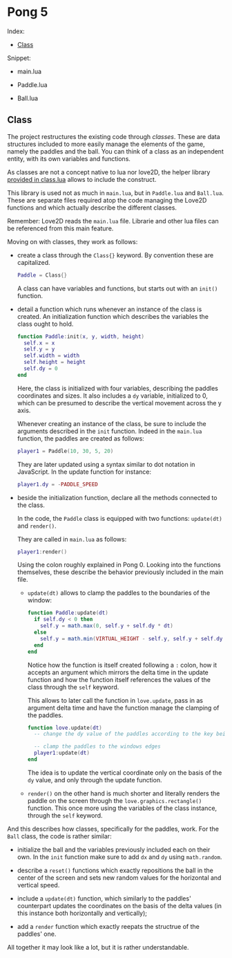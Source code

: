 # Pong 5

Index:

- [Class](#class)

Snippet:

- main.lua

- Paddle.lua

- Ball.lua

## Class

The project restructures the existing code through _classes_. These are data structures included to more easily manage the elements of the game, namely the paddles and the ball. You can think of a class as an independent entity, with its own variables and functions.

As classes are not a concept native to lua nor love2D, the helper library [provided in class.lua](https://github.com/vrld/hump/blob/master/class.lua) allows to include the construct.

This library is used not as much in `main.lua`, but in `Paddle.lua` and `Ball.lua`. These are separate files required atop the code managing the Love2D functions and which actually describe the different classes.

Remember: Love2D reads the `main.lua` file. Librarie and other lua files can be referenced from this main feature.

Moving on with classes, they work as follows:

- create a class through the `Class{}` keyword. By convention these are capitalized.

  ```lua
  Paddle = Class{}
  ```

  A class can have variables and functions, but starts out with an `init()` function.

- detail a function which runs whenever an instance of the class is created. An initialization function which describes the variables the class ought to hold.

  ```lua
  function Paddle:init(x, y, width, height)
    self.x = x
    self.y = y
    self.width = width
    self.height = height
    self.dy = 0
  end
  ```

  Here, the class is initialized with four variables, describing the paddles coordinates and sizes. It also includes a `dy` variable, initialized to 0, which can be presumed to describe the vertical movement across the y axis.

  Whenever creating an instance of the class, be sure to include the arguments described in the `init` function. Indeed in the `main.lua` function, the paddles are created as follows:

  ```lua
  player1 = Paddle(10, 30, 5, 20)
  ```

  They are later updated using a syntax similar to dot notation in JavaScript. In the update function for instance:

  ```lua
  player1.dy = -PADDLE_SPEED
  ```

- beside the initialization function, declare all the methods connected to the class.

  In the code, the `Paddle` class is equipped with two functions: `update(dt)` and `render()`.

  They are called in `main.lua` as follows:

  ```lua
  player1:render()
  ```

  Using the colon roughly explained in Pong 0. Looking into the functions themselves, these describe the behavior previously included in the main file.

  - `update(dt)` allows to clamp the paddles to the boundaries of the window:

    ```lua
    function Paddle:update(dt)
      if self.dy < 0 then
        self.y = math.max(0, self.y + self.dy * dt)
      else
        self.y = math.min(VIRTUAL_HEIGHT - self.y, self.y + self.dy * dt)
      end
    end
    ```

    Notice how the function is itself created following a `:` colon, how it accepts an argument which mirrors the delta time in the update function and how the function itself references the values of the class through the `self` keyword.

    This allows to later call the function in `love.update`, pass in as argument delta time and have the function manage the clamping of the paddles.

    ```lua
    function love.update(dt)
      -- change the dy value of the paddles according to the key being pressed

      -- clamp the paddles to the windows edges
      player1:update(dt)
    end
    ```

    The idea is to update the vertical coordinate only on the basis of the `dy` value, and only through the update function.

  - `render()` on the other hand is much shorter and literally renders the paddle on the screen through the `love.graphics.rectangle()` function. This once more using the variables of the class instance, through the `self` keyword.

And this describes how classes, specifically for the paddles, work. For the `Ball` class, the code is rather similar:

- initialize the ball and the variables previously included each on their own. In the `init` function make sure to add `dx` and `dy` using `math.random`.

- describe a `reset()` functions which exactly repositions the ball in the center of the screen and sets new random values for the horizontal and vertical speed.

- include a `update(dt)` function, which similarly to the paddles' counterpart updates the coordinates on the basis of the delta values (in this instance both horizontally and vertically);

- add a `render` function which exactly reepats the structrue of the paddles' one.

All together it may look like a lot, but it is rather understandable.
